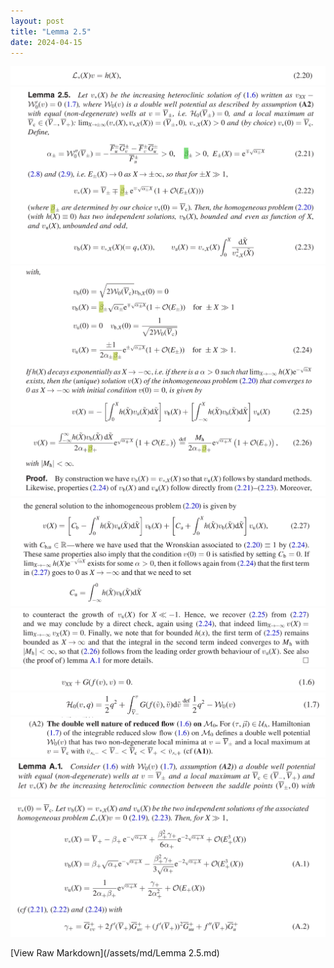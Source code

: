 ```yaml
---
layout: post
title: "Lemma 2.5"
date: 2024-04-15
---
```


<style>
.math-container {
    max-width: 100%;
    overflow-x: auto;
    white-space: nowrap;
}
</style>

<img src="/assets/images/Pasted image 20240415171540.png" class="img-fluid rounded z-depth-1" alt="Pasted image 20240415171540.png">

<img src="/assets/images/Pasted image 20240415171156.png" class="img-fluid rounded z-depth-1" alt="Pasted image 20240415171156.png">
<img src="/assets/images/Pasted image 20240415171216.png" class="img-fluid rounded z-depth-1" alt="Pasted image 20240415171216.png">
<img src="/assets/images/Pasted image 20240415171231.png" class="img-fluid rounded z-depth-1" alt="Pasted image 20240415171231.png">
<img src="/assets/images/Pasted image 20240415171256.png" class="img-fluid rounded z-depth-1" alt="Pasted image 20240415171256.png">
<img src="/assets/images/Pasted image 20240415171332.png" class="img-fluid rounded z-depth-1" alt="Pasted image 20240415171332.png">




<img src="/assets/images/Pasted image 20240415170855.png" class="img-fluid rounded z-depth-1" alt="Pasted image 20240415170855.png">

<img src="/assets/images/Pasted image 20240415170916.png" class="img-fluid rounded z-depth-1" alt="Pasted image 20240415170916.png">
<img src="/assets/images/Pasted image 20240415171000.png" class="img-fluid rounded z-depth-1" alt="Pasted image 20240415171000.png">

<img src="/assets/images/Pasted image 20240415170805.png" class="img-fluid rounded z-depth-1" alt="Pasted image 20240415170805.png">
<img src="/assets/images/Pasted image 20240415170827.png" class="img-fluid rounded z-depth-1" alt="Pasted image 20240415170827.png">



[View Raw Markdown](/assets/md/Lemma 2.5.md)
